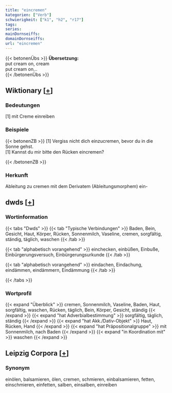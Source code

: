 ```yaml
---
title: "eincremen"
kategorien: ["Verb"]
schwierigkeit: ["k1", "h2", "r17"]
tags:
series:
mainDornseiffs:
domainDornseiffs:
url: "eincremen"
---
```


{{< betonenÜbs >}}
**Übersetzung:**  
put cream on, cream  
put cream on...  
{{< /betonenÜbs >}}

## Wiktionary [[+](https://de.wiktionary.org/wiki/eincremen)]

### Bedeutungen
[1] mit Creme einreiben  

### Beispiele
{{< betonenZB >}}
[1] Vergiss nicht dich einzucremen, bevor du in die Sonne gehst.  
[1] Kannst du mir bitte den Rücken eincremen?  

{{< /betonenZB >}}
### Herkunft
Ableitung zu cremen mit dem Derivatem (Ableitungsmorphem) ein-  



## dwds [[+](https://www.dwds.de/wb/eincremen)]

### Wortinformation
{{< tabs "Dwds" >}}
{{< tab "Typische Verbindungen" >}}
Baden, Bein, Gesicht, Haut, Körper, Rücken, Sonnenmilch, Vaseline, cremen, sorgfältig, ständig, täglich, waschen
{{< /tab >}}

{{< tab "alphabetisch vorangehend" >}}
einchecken, einbüßen, Einbuße, Einbürgerungsversuch, Einbürgerungsurkunde
{{< /tab >}}

{{< tab "alphabetisch vorangehend" >}}
eindachen, Eindachung, eindämmen, eindämmern, Eindämmung
{{< /tab >}}

{{< /tabs >}}

### Wortprofil
{{< expand "Überblick" >}} cremen, Sonnenmilch, Vaseline, Baden, Haut, sorgfältig, waschen, Rücken, täglich, Bein, Körper, Gesicht, ständig {{< /expand >}}
{{< expand "hat Adverbialbestimmung" >}} sorgfältig, täglich, ständig {{< /expand >}}
{{< expand "hat Akk./Dativ-Objekt" >}} Haut, Rücken, Hand {{< /expand >}}
{{< expand "hat Präpositionalgruppe" >}} mit Sonnenmilch, nach Baden {{< /expand >}}
{{< expand "in Koordination mit" >}} waschen {{< /expand >}}

## Leipzig Corpora [[+](https://corpora.uni-leipzig.de/en/res?word=eincremen&corpusId=deu_newscrawl-public_2018)]


### Synonym
einölen, balsamieren, ölen, cremen, schmieren, einbalsamieren, fetten, einschmieren, einfetten, salben, einsalben, einreiben

